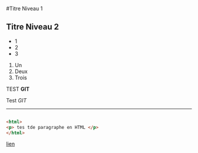

#Titre Niveau 1

## Titre Niveau 2

+ 1
+ 2
+ 3

1) Un
2) Deux 
3) Trois 

TEST  **GIT** 

Test *GIT*

---
```html

<html> 
<p> tes tde paragraphe en HTML </p> 
</html>
```

[lien](https://www.datascientech.com)
